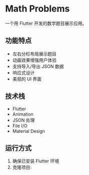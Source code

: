 # Math Problems

一个用 Flutter 开发的数学题目展示应用。

## 功能特点

- 左右分栏布局展示题目
- 动画效果增强用户体验
- 支持导入/导出 JSON 数据
- 响应式设计
- 美观的 UI 界面

## 技术栈

- Flutter
- Animation
- JSON 处理
- File I/O
- Material Design

## 运行方式

1. 确保已安装 Flutter 环境
2. 克隆项目:
